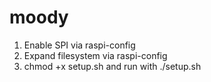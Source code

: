 # moody

1) Enable SPI via raspi-config
2) Expand filesystem via raspi-config
3) chmod +x setup.sh and run with ./setup.sh